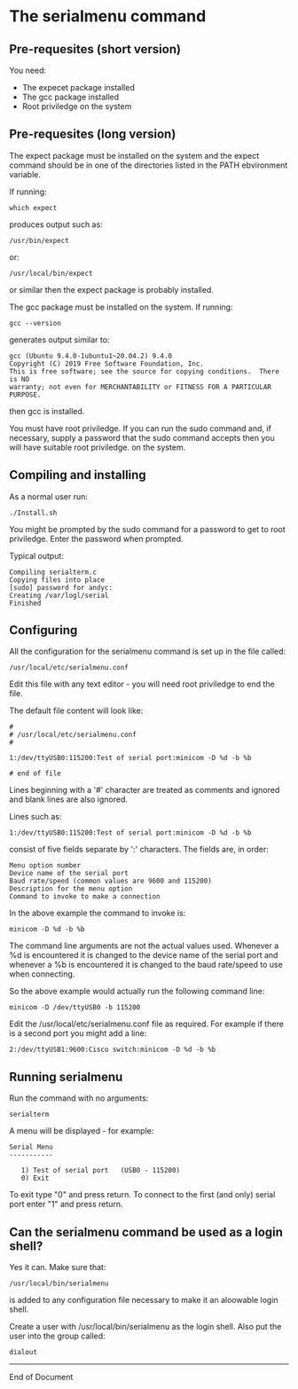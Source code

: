# The serialmenu command

## Pre-requesites (short version)

You need:

+ The expecet package installed
+ The gcc package installed
+ Root priviledge on the system

## Pre-requesites (long version)

The expect package must be installed on the system and the expect command should be in one of the directories listed in the
PATH ebvironment variable.

If running:

```
which expect
```

produces output such as:

```
/usr/bin/expect
```

or:

```
/usr/local/bin/expect
```

or similar then the expect package is probably installed.

The gcc package must be installed on the system. If running:

```
gcc --version
```

generates output similar to:

```
gcc (Ubuntu 9.4.0-1ubuntu1~20.04.2) 9.4.0
Copyright (C) 2019 Free Software Foundation, Inc.
This is free software; see the source for copying conditions.  There is NO
warranty; not even for MERCHANTABILITY or FITNESS FOR A PARTICULAR PURPOSE.
```

then gcc is installed.

You must have root priviledge. If you can run the sudo command and, if necessary, supply a password that the
sudo command accepts then you will have suitable root priviledge. on the system.

## Compiling and installing

As a normal user run:

```
./Install.sh
```

You might be prompted by the sudo command for a password to get to root priviledge. Enter the password when prompted.

Typical output:

```
Compiling serialterm.c
Copying files into place
[sudo] password for andyc:
Creating /var/logl/serial
Finished
```

## Configuring

All the configuration for the serialmenu command is set up in the file called:

```
/usr/local/etc/serialmenu.conf
```

Edit this file with any text editor - you will need root priviledge to end the file.

The default file content will look like:

```
#
# /usr/local/etc/serialmenu.conf
#

1:/dev/ttyUSB0:115200:Test of serial port:minicom -D %d -b %b

# end of file
```

Lines beginning with a '#' character are treated as comments and ignored and blank lines are also ignored.

Lines such as:

```
1:/dev/ttyUSB0:115200:Test of serial port:minicom -D %d -b %b
```

consist of five fields separate by ':' characters. The fields are, in order:

```
Menu option number
Device name of the serial port
Baud rate/speed (common values are 9600 and 115200)
Description for the menu option
Command to invoke to make a connection
```

In the above example the command to invoke is:

```
minicom -D %d -b %b
```

The command line arguments are not the actual values used. Whenever a %d is encountered it is changed to the
device name of the serial port and whenever a %b is encountered it is changed to the baud rate/speed to
use when connecting.

So the above example would actually run the following command line:

```
minicom -D /dev/ttyUSB0 -b 115200
```

Edit the /usr/local/etc/serialmenu.conf file as required. For example if there is a second port you might add a line:

```
2:/dev/ttyUSB1:9600:Cisco switch:minicom -D %d -b %b
```

## Running serialmenu

Run the command with no arguments:

```
serialterm
```

A menu will be displayed - for example:

```
Serial Menu
-----------

   1) Test of serial port   (USB0 - 115200)
   0) Exit
```

To exit type "0" and press return. To connect to the first (and only) serial port enter "1" and press return.

## Can the serialmenu command be used as a login shell?

Yes it can. Make sure that:

```
/usr/local/bin/serialmenu
```

is added to any configuration file necessary to make it an aloowable login shell.

Create a user with /usr/local/bin/serialmenu as the login shell. Also put the user into the group called:

```
dialout
```

---------------
End of Document
